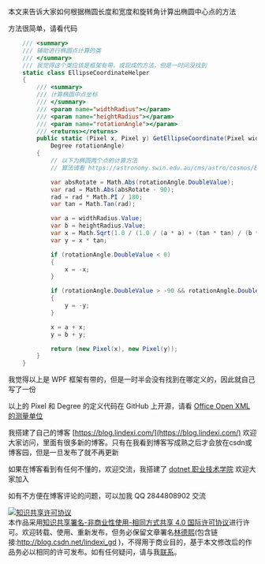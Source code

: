 
本文来告诉大家如何根据椭圆长度和宽度和旋转角计算出椭圆中心点的方法

<!--more-->


<!-- CreateTime:2021/8/28 10:22:57 -->

<!-- 发布 -->
<!-- 博客 -->

方法很简单，请看代码

```csharp
    /// <summary>
    /// 辅助进行椭圆点计算的类
    /// </summary>
    /// 我觉得这个类应该是框架有带，或现成的方法，但是一时间没找到
    static class EllipseCoordinateHelper
    {
        /// <summary>
        /// 计算椭圆中点坐标
        /// </summary>
        /// <param name="widthRadius"></param>
        /// <param name="heightRadius"></param>
        /// <param name="rotationAngle"></param>
        /// <returns></returns>
        public static (Pixel x, Pixel y) GetEllipseCoordinate(Pixel widthRadius, Pixel heightRadius,
            Degree rotationAngle)
        {
            // 以下为椭圆两个点的计算方法
            // 算法请看 https://astronomy.swin.edu.au/cms/astro/cosmos/E/Ellipse

            var absRotate = Math.Abs(rotationAngle.DoubleValue);
            var rad = Math.Abs(absRotate - 90);
            rad = rad * Math.PI / 180;
            var tan = Math.Tan(rad);

            var a = widthRadius.Value;
            var b = heightRadius.Value;
            var x = Math.Sqrt(1.0 / (1.0 / (a * a) + (tan * tan) / (b * b)));
            var y = x * tan;

            if (rotationAngle.DoubleValue < 0)
            {
                x = -x;
            }

            if (rotationAngle.DoubleValue > -90 && rotationAngle.DoubleValue < 90)
            {
                y = -y;
            }

            x = a + x;
            y = b + y;

            return (new Pixel(x), new Pixel(y));
        }
    }
```

我觉得以上是 WPF 框架有带的，但是一时半会没有找到在哪定义的，因此就自己写了一份

以上的 Pixel 和 Degree 的定义代码在 GitHub 上开源，请看 [Office Open XML 的测量单位](https://blog.lindexi.com/post/Office-Open-XML-%E7%9A%84%E6%B5%8B%E9%87%8F%E5%8D%95%E4%BD%8D.html )



我搭建了自己的博客 [https://blog.lindexi.com/](https://blog.lindexi.com/) 欢迎大家访问，里面有很多新的博客。只有在我看到博客写成熟之后才会放在csdn或博客园，但是一旦发布了就不再更新

如果在博客看到有任何不懂的，欢迎交流，我搭建了 [dotnet 职业技术学院](https://t.me/dotnet_campus) 欢迎大家加入

如有不方便在博客评论的问题，可以加我 QQ 2844808902 交流

<a rel="license" href="http://creativecommons.org/licenses/by-nc-sa/4.0/"><img alt="知识共享许可协议" style="border-width:0" src="https://licensebuttons.net/l/by-nc-sa/4.0/88x31.png" /></a><br />本作品采用<a rel="license" href="http://creativecommons.org/licenses/by-nc-sa/4.0/">知识共享署名-非商业性使用-相同方式共享 4.0 国际许可协议</a>进行许可。欢迎转载、使用、重新发布，但务必保留文章署名[林德熙](http://blog.csdn.net/lindexi_gd)(包含链接:http://blog.csdn.net/lindexi_gd )，不得用于商业目的，基于本文修改后的作品务必以相同的许可发布。如有任何疑问，请与我[联系](mailto:lindexi_gd@163.com)。